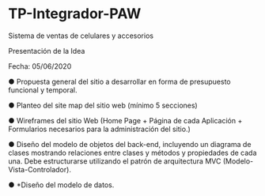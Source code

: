 # TP-Integrador-PAW
Sistema de ventas de celulares y accesorios

Presentación de la Idea

Fecha: 05/06/2020

● Propuesta general del sitio a desarrollar en forma de presupuesto funcional y
temporal.

● Planteo del site map del sitio web (mínimo 5 secciones)

● Wireframes del sitio Web (Home Page + Página de cada Aplicación + Formularios
necesarios para la administración del sitio.)

● Diseño del modelo de objetos del back-end, incluyendo un diagrama de clases
mostrando relaciones entre clases y métodos y propiedades de cada una. Debe
estructurarse utilizando el patrón de arquitectura MVC (Modelo-Vista-Controlador).

● *Diseño del modelo de datos.
